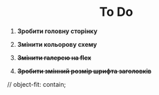 <h1 align="center">
  To Do
</h1>

1.  **Зробити головну сторінку**

2.  **Змінити кольорову схему**

3.  **~~Змінити галерею на flex~~**

4.  **~~Зробити змінний розмір шрифта заголовків~~**


// object-fit: contain;
